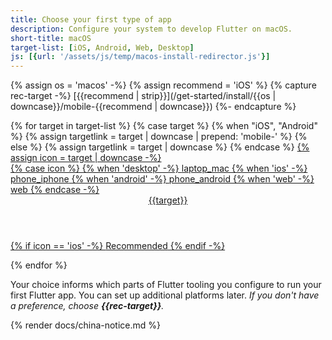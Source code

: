 ```yaml
---
title: Choose your first type of app
description: Configure your system to develop Flutter on macOS.
short-title: macOS
target-list: [iOS, Android, Web, Desktop]
js: [{url: '/assets/js/temp/macos-install-redirector.js'}]
---
```


{% assign os = 'macos' -%}
{% assign recommend = 'iOS' %}
{% capture rec-target -%}
[{{recommend | strip}}](/get-started/install/{{os | downcase}}/mobile-{{recommend | downcase}})
{%- endcapture %}

<div class="card-grid narrow">
{% for target in target-list %}
  {% case target %}
  {% when "iOS", "Android" %}
  {% assign targetlink = target | downcase | prepend: 'mobile-' %}
  {% else %}
  {% assign targetlink = target | downcase %}
  {% endcase %}

  <a class="card outlined-card install-card card-macos" id="install-{{os | downcase}}" href="/get-started/install/{{os | downcase}}/{{targetlink}}">
    {% assign icon = target | downcase -%}
    <div class="card-leading">
      {% case icon %}
      {% when 'desktop' -%}
        <span class="material-symbols" aria-hidden="true">laptop_mac</span>
      {% when 'ios' -%}
        <span class="material-symbols" aria-hidden="true">phone_iphone</span>
      {% when 'android' -%}
        <span class="material-symbols" aria-hidden="true">phone_android</span>
      {% when 'web' -%}
        <span class="material-symbols" aria-hidden="true">web</span>
      {% endcase -%}
    </div>
    <div class="card-header text-center">
      <header class="card-title">{{target}}</header>
      {% if icon == 'ios' -%}
        <span class="card-subtitle">Recommended</span>
      {% endif -%}
    </div>
  </a>

{% endfor %}
</div>

Your choice informs which parts of Flutter tooling you configure
to run your first Flutter app.
You can set up additional platforms later.
_If you don't have a preference, choose **{{rec-target}}**._

{% render docs/china-notice.md %}
